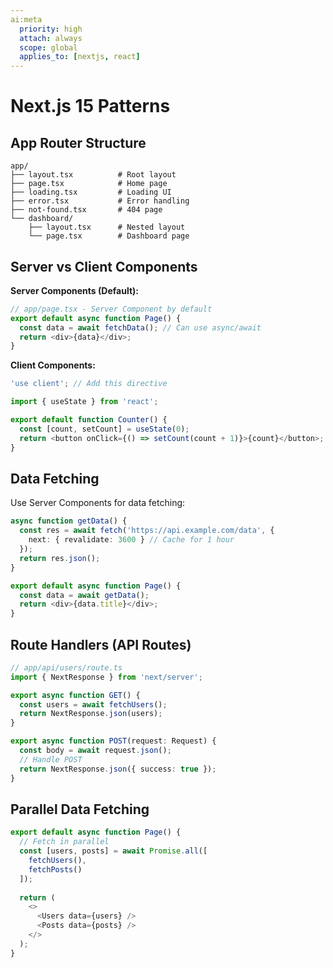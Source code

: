 ```yaml
---
ai:meta
  priority: high
  attach: always
  scope: global
  applies_to: [nextjs, react]
---
```


# Next.js 15 Patterns

## App Router Structure

```
app/
├── layout.tsx          # Root layout
├── page.tsx            # Home page
├── loading.tsx         # Loading UI
├── error.tsx           # Error handling
├── not-found.tsx       # 404 page
└── dashboard/
    ├── layout.tsx      # Nested layout
    └── page.tsx        # Dashboard page
```

## Server vs Client Components

**Server Components (Default):**
```typescript
// app/page.tsx - Server Component by default
export default async function Page() {
  const data = await fetchData(); // Can use async/await
  return <div>{data}</div>;
}
```

**Client Components:**
```typescript
'use client'; // Add this directive

import { useState } from 'react';

export default function Counter() {
  const [count, setCount] = useState(0);
  return <button onClick={() => setCount(count + 1)}>{count}</button>;
}
```

## Data Fetching

Use Server Components for data fetching:

```typescript
async function getData() {
  const res = await fetch('https://api.example.com/data', {
    next: { revalidate: 3600 } // Cache for 1 hour
  });
  return res.json();
}

export default async function Page() {
  const data = await getData();
  return <div>{data.title}</div>;
}
```

## Route Handlers (API Routes)

```typescript
// app/api/users/route.ts
import { NextResponse } from 'next/server';

export async function GET() {
  const users = await fetchUsers();
  return NextResponse.json(users);
}

export async function POST(request: Request) {
  const body = await request.json();
  // Handle POST
  return NextResponse.json({ success: true });
}
```

## Parallel Data Fetching

```typescript
export default async function Page() {
  // Fetch in parallel
  const [users, posts] = await Promise.all([
    fetchUsers(),
    fetchPosts()
  ]);
  
  return (
    <>
      <Users data={users} />
      <Posts data={posts} />
    </>
  );
}
```
